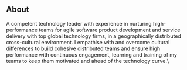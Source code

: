 ## About
A competent technology leader with experience in nurturing high-performance teams for agile software product development and service delivery with top global technology firms, in a geographically distributed cross-cultural environment. I empathise with and overcome cultural differences to build cohesive distributed teams and ensure high performance with continuous engagement, learning and training of my teams to keep them motivated and ahead of the technology curve.\\

